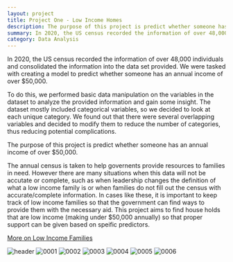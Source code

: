 ```yaml
---
layout: project
title: Project One - Low Income Homes
description: The purpose of this project is predict whether someone has an annual income of over $50,000.
summary: In 2020, the US census recorded the information of over 48,000 individuals and consolidated the information into the data set provided. We were tasked with creating a model to predict whether someone has an annual income of over $50,000.
category: Data Analysis
---
```


In 2020, the US census recorded the information of over 48,000 individuals and consolidated the information into the data set provided. We were tasked with creating a model to predict whether someone has an annual income of over $50,000.

To do this, we performed basic data manipulation on the variables in the dataset to analyze the provided information and gain some insight. The dataset mostly included categorical variables, so we decided to look at each unique category. We found out that there were several overlapping variables and decided to modify them to reduce the number of categories, thus reducing potential complications.

The purpose of this project is predict whether someone has an annual income of over $50,000.

The annual census is taken to help governents provide resources to families in need. However there are many situations when this data will not be accutate or complete, such as when leadership changes the definition of what a low income family is or when families do not fill out the census with accurate/complete information. In cases like these, it is important to keep track of low income families so that the government can find ways to provide them with the necessary aid. This project aims to find house holds that are low income (making under $50,000 annually) so that proper support can be given based on speific predictors.

[More on Low Income Families](https://www.federalregister.gov/documents/2010/08/05/2010-19099/the-low-income-definition) 


![header](https://capsule-render.vercel.app/api?type=rect&color=gradient&height=1)
![0001](https://user-images.githubusercontent.com/45902684/180712870-84395ca3-e793-4e14-a198-22634f1ca3b8.jpg)
![0002](https://user-images.githubusercontent.com/45902684/180712873-c72dc155-8d99-4624-9394-512e0641d7cb.jpg)
![0003](https://user-images.githubusercontent.com/45902684/180712874-dd895212-2df2-4c42-9e80-a8b8df24b767.jpg)
![0004](https://user-images.githubusercontent.com/45902684/180712877-fb6ebba0-d55d-48cf-b6d0-1693149db82a.jpg)
![0005](https://user-images.githubusercontent.com/45902684/180712880-8fb9402f-3aec-482d-aa7c-a30f570c8ba2.jpg)
![0006](https://user-images.githubusercontent.com/45902684/180712883-3877df9c-a50e-438a-a1bd-e0e707c448ce.jpg)



